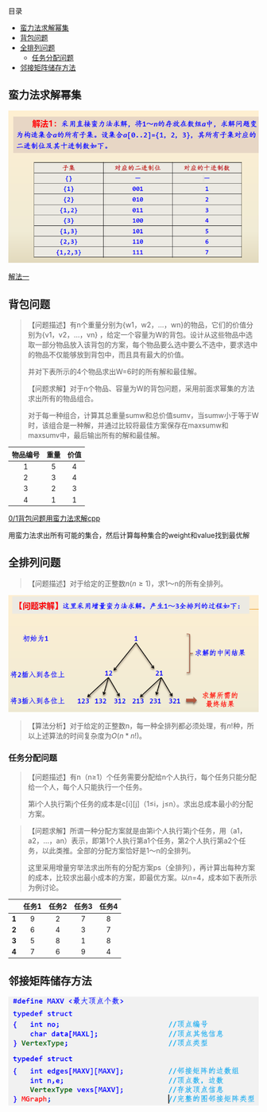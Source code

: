 目录

- [蛮力法求解幂集](#蛮力法求解幂集)
- [背包问题](#背包问题)
- [全排列问题](#全排列问题)
  - [任务分配问题](#任务分配问题)
- [邻接矩阵储存方法](#邻接矩阵储存方法)

## 蛮力法求解幂集

![](screenshots/pic01.png)

[解法一](./demo01-subset.cpp)

## 背包问题

> 【问题描述】有n个重量分别为{w1，w2，…，wn}的物品，它们的价值分别为{v1，v2，…，vn} ，给定一个容量为W的背包。设计从这些物品中选取一部分物品放入该背包的方案，每个物品要么选中要么不选中，要求选中的物品不仅能够放到背包中，而且具有最大的价值。
>
> 并对下表所示的4个物品求出W=6时的所有解和最佳解。
>
> 【问题求解】对于n个物品、容量为W的背包问题，采用前面求幂集的方法求出所有的物品组合。
>
> 对于每一种组合，计算其总重量sumw和总价值sumv，当sumw小于等于W时，该组合是一种解，并通过比较将最佳方案保存在maxsumw和maxsumv中，最后输出所有的解和最佳解。

| 物品编号 | 重量 | 价值 |
|:--------:|:----:|:----:|
|    1     |  5   |  4   |
|    2     |  3   |  4   |
|    3     |  2   |  3   |
|    4     |  1   |  1   |

[0/1背包问题用蛮力法求解cpp](backpack-problem/main.cpp)

用蛮力法求出所有可能的集合，然后计算每种集合的weight和value找到最优解

## 全排列问题

>【问题描述】对于给定的正整数$n(n≥1)$，求1～n的所有全排列。

![](screenshots/pic02.png)

> 【算法分析】对于给定的正整数n，每一种全排列都必须处理，有$n!$种，所以上述算法的时间复杂度为$O(n*n!)$。

### 任务分配问题

> 【问题描述】有n（n≥1）个任务需要分配给n个人执行，每个任务只能分配给一个人，每个人只能执行一个任务。
>
> 第i个人执行第j个任务的成本是c[i][j]（1≤i，j≤n）。求出总成本最小的分配方案。

>【问题求解】所谓一种分配方案就是由第i个人执行第j个任务，用（a1，a2，…，an）表示，即第1个人执行第a1个任务，第2个人执行第a2个任务，以此类推。全部的分配方案恰好是1～n的全排列。
>
>这里采用增量穷举法求出所有的分配方案ps（全排列），再计算出每种方案的成本，比较求出最小成本的方案，即最优方案。以n=4，成本如下表所示为例讨论。

|       | 任务1 | 任务2 | 任务3 | 任务4 |
|:-----:|:-----:|:-----:|:-----:|:-----:|
| **1** |   9   |   2   |   7   |   8   |
| **2** |   6   |   4   |   3   |   7   |
| **3** |   5   |   8   |   1   |   8   |
| **4** |   7   |   6   |   9   |   4   |

## 邻接矩阵储存方法

![](screenshots/pic03.png)
